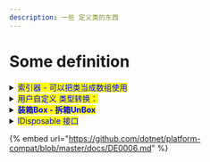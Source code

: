 ```yaml
---
description: 一些 定义类的东西
---
```


# Some definition

<details>

<summary><mark style="color:blue;">索引器 - 可以把类当成数组使用</mark></summary>

```csharp
class SampleCollection
  {
    private int[] arr = new int[] { 1, 2, 3, 4, 5, 6, 7 };
    public int this[int i]
    {
      get => arr[i];
      set => arr[i] = value;
    }

    public string this[string uc] => $"你输入了：{uc}";
    public string this[string ac, int uu] => $"两个参数诶：{ac}-{uu}";
  }

  private void Awake()
  {
    var stringCollection = new SampleCollection();

    print(stringCollection[0]);             // output: 1
    print(stringCollection[1]);             // output: 2
    print(stringCollection[2]);             // output: 3
    print(stringCollection["呀哈喽"]);      // output: 你输入了：呀哈喽
    print(stringCollection["呀哈喽", 486]); // output: 两个参数诶：呀哈喽-486
  }
```

索引器感觉就是个<mark style="color:red;">语法糖</mark>罢了，按照上面那样看，感觉和函数差不多,只是()变成了：\[]

</details>

<details>

<summary><mark style="color:blue;">用户自定义 类型转换：</mark></summary>

```csharp
  public class TestInt
  {
    private int digit;

    public TestInt(int digit)
    {
      this.digit = digit;
    }
    // public static implicit/explicit operator 是必要条件
    public static implicit operator int(TestInt d) => d.digit;              // implicit operator 隐式转换 int
    public static implicit operator string(TestInt d) => $"{d}-呀哈喽";      // implicit operator 隐式转换 string
    public static explicit operator TestInt(int b) => new TestInt(b);       // explicit operator 显式强制转换
    public override string ToString() => $"{digit}";
  }

  private void Awake()
  {
    var d = new TestInt(17);

    int number = d;                         // 进行了隐式转换
    print(number);                          // output: 17 

    string str = d;                         // 如果类 TestInt 没写对应类型的隐式转换则这里编译期间会报错
    print(str);                             // output: 17-呀哈喽

    TestInt digit = (TestInt)number;        // 显式强制转换
    print(digit);                           // output: 17
  }
```

</details>

<details>

<summary><mark style="color:blue;"><strong>装箱Box - 拆箱UnBox</strong></mark></summary>

装箱是将值类型隐式转换为引用类型，拆箱是将引用类型转换为值类型

装箱是为了通用性：







</details>



<details>

<summary><mark style="color:blue;">IDisposable 接口</mark></summary>

IDisposable接口，IDisposable接口定义了Dispose方法，这个方法用来供程序员显式调用以释放非托管资源。使用using 语句可以简化资源管理。

</details>





{% embed url="https://github.com/dotnet/platform-compat/blob/master/docs/DE0006.md" %}







